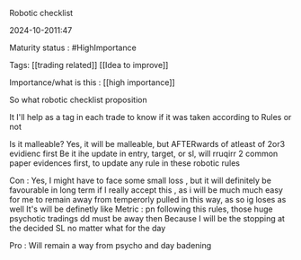 Robotic checklist

2024-10-2011:47

Maturity  status : #HighImportance


Tags: [[trading related]] [[Idea to improve]]

Importance/what is this  : [[high importance]]


So what robotic checklist proposition 

It I'll help as a tag in each trade to know if it was taken according to Rules or not 

Is it malleable? 
Yes, it will be malleable, but AFTERwards of atleast of 2or3 evidienc first 
Be it ihe update in entry, target, or sl, will rruqirr 2 common paper evidences first, to update any rule in these robotic rules 

Con :
Yes, I might have to face some small loss 
, but it will definitely be favourable in long term if I really accept this , as i will be much much easy for me to remain away from temperorly pulled in this way, as so ig loses as well 
It's will be definetly like 
Metric  : pn following this rules, those huge psychotic tradings dd must be away then 
Because 
I will be the stopping at the decided SL no matter what for the day 

Pro :
Will remain a way from psycho and day badening 
